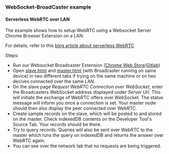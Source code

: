 ### WebSocket-BroadCaster example 
#### Serverless WebRTC over LAN

The example shows how to setup WebRTC using a Websocket Server Chrome Browser Extension on a LAN. 

For details, refer to this [blog article about serverless WebRTC](http://www.nexedi.com/blog/NXD-Document.Blog.Serverless.WebRTC.Database.Using.Chrome.Http.Web.Socket.Server)

Steps:

- Run our Websocket Broadcaster Extension ([Chrome Web Store](https://chrome.google.com/webstore/detail/websocket-message-broadca/cflgkkmbfpmbhijklfimcflfomoplehj?hl=en&gl=FR)/[Gitlab](https://lab.nexedi.com/nexedi/WebSocket-BroadCaster))
- Open [slave.html](http://frequent.github.io/nexedi-serverless-test/slave.html) and [master.html](http://frequent.github.io/nexedi-serverless-test/master.html) (with Broadcaster running on same device) in two different tabs if trying on the same machine or on two decives connected over the same LAN.
- On the slave page *Request WebRTC Connection over WebSocket*, enter the Broadcasters WebSocket address displayed under *Server Url*. This will initiate the exchange of WebRTC offers over WebSocket. The status message will inform you once a connection is set. Your master node should then also display the peer connected over WebRTC.
- Create sample records on the slave, which will be posted to and stored on the master. Check indexedDB contents on the Developer Tool's Source Tab. Your records should be there.
- Try to query records. Queries will also be sent over WebRTC to the master which runs the query on indexedDB and returns the answer over WebRTC again.
- You can see over the network tab that no requests are being triggered.
